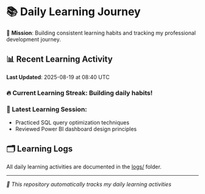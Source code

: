 # 📚 Daily Learning Journey

🎯 **Mission**: Building consistent learning habits and tracking my professional development journey.

## 📊 Recent Learning Activity

**Last Updated**: 2025-08-19 at 08:40 UTC

### 🔥 Current Learning Streak: Building daily habits!

### 📝 Latest Learning Session:
- Practiced SQL query optimization techniques
- Reviewed Power BI dashboard design principles

## 🗂️ Learning Logs

All daily learning activities are documented in the [logs/](./logs/) folder.

---
*🤖 This repository automatically tracks my daily learning activities*
